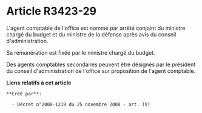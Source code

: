 # Article R3423-29

L'agent comptable de l'office est nommé par arrêté conjoint du ministre chargé du budget et du ministre de la défense après
avis du conseil d'administration.

Sa rémunération est fixée par le ministre chargé du budget.

Des agents comptables secondaires peuvent être désignés par le président du conseil d'administration de l'office sur
proposition de l'agent comptable.

**Liens relatifs à cet article**

	**Créé par**:

	  - Décret n°2008-1219 du 25 novembre 2008 - art. (V)
